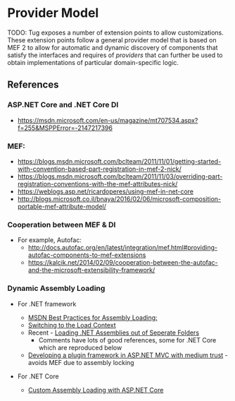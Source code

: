 
# Provider Model

TODO:
Tug exposes a number of extension points to allow customizations.  These extension points follow
a general provider model that is based on MEF 2 to allow for automatic and dynamic discovery of
components that satisfy the interfaces and requires of *providers* that can further be used to
obtain implementations of particular domain-specific logic.

## References

### ASP.NET Core and .NET Core DI
* https://msdn.microsoft.com/en-us/magazine/mt707534.aspx?f=255&MSPPError=-2147217396

### MEF:
* https://blogs.msdn.microsoft.com/bclteam/2011/11/01/getting-started-with-convention-based-part-registration-in-mef-2-nick/
* https://blogs.msdn.microsoft.com/bclteam/2011/11/03/overriding-part-registration-conventions-with-the-mef-attributes-nick/
* https://weblogs.asp.net/ricardoperes/using-mef-in-net-core
* http://blogs.microsoft.co.il/bnaya/2016/02/06/microsoft-composition-portable-mef-attribute-model/

### Cooperation between MEF & DI
* For example, Autofac:
  * http://docs.autofac.org/en/latest/integration/mef.html#providing-autofac-components-to-mef-extensions
  * https://kalcik.net/2014/02/09/cooperation-between-the-autofac-and-the-microsoft-extensibility-framework/


### Dynamic Assembly Loading
* For .NET framework
  * [MSDN Best Practices for Assembly Loading: ](https://msdn.microsoft.com/en-us/library/dd153782.aspx?f=255&MSPPError=-2147217396)
  * [Switching to the Load Context](https://blogs.msdn.microsoft.com/suzcook/2003/06/13/switching-to-the-load-context/)
  * Recent - [Loading .NET Assemblies out of Seperate Folders](https://weblog.west-wind.com/posts/2016/Dec/12/Loading-NET-Assemblies-out-of-Seperate-Folders)
    * Comments have lots of good references, some for .NET Core which are reproduced below
  * [Developing a plugin framework in ASP.NET MVC with medium trust](http://shazwazza.com/post/developing-a-plugin-framework-in-aspnet-with-medium-trust/) - avoids MEF due to assembly locking

* For .NET Core
  * [Custom Assembly Loading with ASP.NET Core](http://shazwazza.com/post/custom-assembly-loading-with-aspnet-core/)